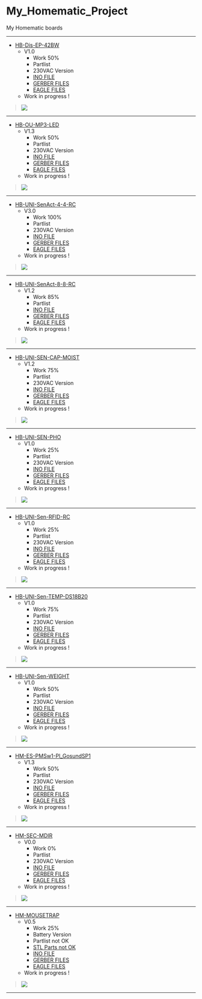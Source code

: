 # My_Homematic_Project

 My Homematic boards

-----------------------------------------------------------------

+ [HB-Dis-EP-42BW](https://github.com/Backkevin/My_Homematic_Project/tree/master/HB-Dis-EP-42BW)
	+ V1.0
		* Work 50%
		* Partlist
		* 230VAC Version
		* [INO FILE](https://github.com/Backkevin/My_Homematic_Project/tree/master/HB-Dis-EP-42BW/INO/HB-Dis-EP-42BW)
		* [GERBER FILES](https://github.com/Backkevin/My_Homematic_Project/tree/master/HB-Dis-EP-42BW/GERBER%20FILES)
		* [EAGLE FILES](https://github.com/Backkevin/My_Homematic_Project/tree/master/HB-Dis-EP-42BW/EAGLE)
	+ Work in progress !
>![](https://github.com/Backkevin/My_Homematic_Project/blob/master/HB-Dis-EP-42BW/IMAGE/Default.jpg)

-----------------------------------------------------------------

+ [HB-OU-MP3-LED](https://github.com/Backkevin/My_Homematic_Project/tree/master/HB-OU-MP3-LED)
	+ V1.3
		* Work 50%
		* Partlist
		* 230VAC Version
		* [INO FILE](https://github.com/Backkevin/My_Homematic_Project/tree/master/HB-OU-MP3-LED/INO/HB-OU-MP3-LED)
		* [GERBER FILES](https://github.com/Backkevin/My_Homematic_Project/tree/master/HB-OU-MP3-LED/GERBER%20FILES)
		* [EAGLE FILES](https://github.com/Backkevin/My_Homematic_Project/tree/master/HB-OU-MP3-LED/EAGLE)
	+ Work in progress !
>![](https://github.com/Backkevin/My_Homematic_Project/blob/master/HB-OU-MP3-LED/IMAGE/Default.jpg)

-----------------------------------------------------------------

+ [HB-UNI-SenAct-4-4-RC](https://github.com/Backkevin/My_Homematic_Project/tree/master/HB-UNI-SenAct-4-4-RC)
	+ V3.0
		* Work 100%
		* Partlist
		* 230VAC Version
		* [INO FILE](https://github.com/Backkevin/My_Homematic_Project/tree/master/HB-UNI-SenAct-4-4-RC/INO/HB-UNI-SenAct-4-4-RC)
		* [GERBER FILES](https://github.com/Backkevin/My_Homematic_Project/tree/master/HB-UNI-SenAct-4-4-RC/GERBER%20FILES)
		* [EAGLE FILES](https://github.com/Backkevin/My_Homematic_Project/tree/master/HB-UNI-SenAct-4-4-RC/EAGLE)
	+ Work in progress !
>![](https://github.com/Backkevin/My_Homematic_Project/blob/master/HB-UNI-SenAct-4-4-RC/IMAGE/Default.jpg)

-----------------------------------------------------------------

+ [HB-UNI-SenAct-8-8-RC](https://github.com/Backkevin/My_Homematic_Project/tree/master/HB-UNI-SenAct-8-8-RC)
	+ V1.2
		* Work 85%
		* Partlist
		* [INO FILE](https://github.com/Backkevin/My_Homematic_Project/tree/master/HB-UNI-SenAct-8-8-RC/INO/HB-UNI-SenAct-8-8-RC)
		* [GERBER FILES](https://github.com/Backkevin/My_Homematic_Project/tree/master/HB-UNI-SenAct-8-8-RC/GERBER%20FILES)
		* [EAGLE FILES](https://github.com/Backkevin/My_Homematic_Project/tree/master/HB-UNI-SenAct-8-8-RC/EAGLE)
	+ Work in progress !
>![](https://github.com/Backkevin/My_Homematic_Project/blob/master/HB-UNI-SenAct-8-8-RC/IMAGE/Default.jpg)

-----------------------------------------------------------------

+ [HB-UNI-SEN-CAP-MOIST](https://github.com/Backkevin/My_Homematic_Project/tree/master/HB-UNI-SEN-CAP-MOIST)
     + V1.2
		* Work 75%
		* Partlist
		* 230VAC Version
		* [INO FILE](https://github.com/Backkevin/My_Homematic_Project/tree/master/HB-UNI-SEN-CAP-MOIST/INO/HB-UNI-SEN-CAP-MOIST)
		* [GERBER FILES](https://github.com/Backkevin/My_Homematic_Project/tree/master/HB-UNI-SEN-CAP-MOIST/GERBER%20FILES)
		* [EAGLE FILES](https://github.com/Backkevin/My_Homematic_Project/tree/master/HB-UNI-SEN-CAP-MOIST/EAGLE)
	+ Work in progress !
>![](https://github.com/Backkevin/My_Homematic_Project/blob/master/HB-UNI-SEN-CAP-MOIST/IMAGE/Default.jpg)

-----------------------------------------------------------------

+ [HB-UNI-SEN-PHO](https://github.com/Backkevin/My_Homematic_Project/tree/master/HB-UNI-SEN-PHO)
	+ V1.0
		* Work 25%
		* Partlist
		* 230VAC Version
		* [INO FILE](https://github.com/Backkevin/My_Homematic_Project/tree/master/HB-UNI-SEN-PHO/INO/HB-UNI-SEN-PHO)
		* [GERBER FILES](https://github.com/Backkevin/My_Homematic_Project/tree/master/HB-UNI-SEN-PHO/GERBER%20FILES)
		* [EAGLE FILES](https://github.com/Backkevin/My_Homematic_Project/tree/master/HB-UNI-SEN-PHO/EAGLE)
	+ Work in progress !
>![](https://github.com/Backkevin/My_Homematic_Project/blob/master/HB-UNI-SEN-PHO/IMAGE/Default.jpg)

-----------------------------------------------------------------

+ [HB-UNI-Sen-RFID-RC](https://github.com/Backkevin/My_Homematic_Project/tree/master/HB-UNI-Sen-RFID-RC)
	+ V1.0
		* Work 25%
		* Partlist
		* 230VAC Version
		* [INO FILE](https://github.com/Backkevin/My_Homematic_Project/tree/master/HB-UNI-Sen-RFID-RC/INO/HB-UNI-Sen-RFID-RC)
		* [GERBER FILES](https://github.com/Backkevin/My_Homematic_Project/tree/master/HB-UNI-Sen-RFID-RC/GERBER%20FILES)
		* [EAGLE FILES](https://github.com/Backkevin/My_Homematic_Project/tree/master/HB-UNI-Sen-RFID-RC/EAGLE)
	+ Work in progress !
>![](https://github.com/Backkevin/My_Homematic_Project/blob/master/HB-UNI-Sen-RFID-RC/IMAGE/Default.jpg)

-----------------------------------------------------------------

+ [HB-UNI-Sen-TEMP-DS18B20](https://github.com/Backkevin/My_Homematic_Project/tree/master/HB-UNI-Sen-TEMP-DS18B20)
	+ V1.0
		* Work 75%
		* Partlist
		* 230VAC Version
		* [INO FILE](https://github.com/Backkevin/My_Homematic_Project/tree/master/HB-UNI-Sen-TEMP-DS18B20/INO/HB-UNI-Sen-TEMP-DS18B20)
		* [GERBER FILES](https://github.com/Backkevin/My_Homematic_Project/tree/master/HB-UNI-Sen-TEMP-DS18B20/GERBER%20FILES)
		* [EAGLE FILES](https://github.com/Backkevin/My_Homematic_Project/tree/master/HB-UNI-Sen-TEMP-DS18B20/EAGLE)
	+ Work in progress !
>![](https://github.com/Backkevin/My_Homematic_Project/blob/master/HB-UNI-Sen-TEMP-DS18B20/IMAGE/Default.jpg)

-----------------------------------------------------------------

+ [HB-UNI-Sen-WEIGHT](https://github.com/Backkevin/My_Homematic_Project/tree/master/HB-UNI-Sen-WEIGHT)
	+ V1.0
		* Work 50%
		* Partlist
		* 230VAC Version
		* [INO FILE](https://github.com/Backkevin/My_Homematic_Project/tree/master/HB-UNI-Sen-WEIGHT/INO/HB-UNI-Sen-WEIGHT)
		* [GERBER FILES](https://github.com/Backkevin/My_Homematic_Project/tree/master/HB-UNI-Sen-WEIGHT/GERBER%20FILES)
		* [EAGLE FILES](https://github.com/Backkevin/My_Homematic_Project/tree/master/HB-UNI-Sen-WEIGHT/EAGLE)
	+ Work in progress !
>![](https://github.com/Backkevin/My_Homematic_Project/blob/master/HB-UNI-Sen-WEIGHT/IMAGE/Default.jpg)

-----------------------------------------------------------------

+ [HM-ES-PMSw1-Pl_GosundSP1](https://github.com/Backkevin/My_Homematic_Project/tree/master/HM-ES-PMSw1-Pl_GosundSP1)
	+ V1.3
		* Work 50%
		* Partlist
		* 230VAC Version
		* [INO FILE](https://github.com/Backkevin/My_Homematic_Project/tree/master/HM-ES-PMSw1-Pl_GosundSP1/INO/HM-ES-PMSw1-Pl_GosundSP1)
		* [GERBER FILES](https://github.com/Backkevin/My_Homematic_Project/tree/master/HM-ES-PMSw1-Pl_GosundSP1/GERBER%20FILES)
		* [EAGLE FILES](https://github.com/Backkevin/My_Homematic_Project/tree/master/HM-ES-PMSw1-Pl_GosundSP1/EAGLE)
	+ Work in progress !
>![](https://github.com/Backkevin/My_Homematic_Project/blob/master/HM-ES-PMSw1-Pl_GosundSP1/IMAGE/Default.jpg)

-----------------------------------------------------------------

+ [HM-SEC-MDIR](https://github.com/Backkevin/My_Homematic_Project/tree/master/HM-SEC-MDIR)
	+ V0.0
		* Work 0%
		* Partlist
		* 230VAC Version
		* [INO FILE](https://github.com/Backkevin/My_Homematic_Project/tree/master/HM-SEC-MDIR/INO/HM-SEC-MDIR)
		* [GERBER FILES](https://github.com/Backkevin/My_Homematic_Project/tree/master/HM-SEC-MDIR/GERBER%20FILES)
		* [EAGLE FILES](https://github.com/Backkevin/My_Homematic_Project/tree/master/HM-SEC-MDIR/EAGLE)
	+ Work in progress !
>![](https://github.com/Backkevin/My_Homematic_Project/blob/master/HM-SEC-MDIR/IMAGE/Default.jpg)

-----------------------------------------------------------------

+ [HM-MOUSETRAP](https://github.com/Backkevin/My_Homematic_Project/tree/master/HM-MOUSETRAP)
	+ V0.5
		* Work 25%
		* Battery Version
		* Partlist not OK
		* [STL Parts not OK](https://github.com/Backkevin/My_Homematic_Project/tree/master/HM-MOUSETRAP/STL%20FILES)
		* [INO FILE](https://github.com/Backkevin/My_Homematic_Project/tree/master/HM-MOUSETRAP/HM-MOUSETRAP)
		* [GERBER FILES](https://github.com/Backkevin/My_Homematic_Project/tree/master/HM-MOUSETRAP/GERBER%20FILES)
		* [EAGLE FILES](https://github.com/Backkevin/My_Homematic_Project/tree/master/HM-MOUSETRAP/EAGLE)
	+ Work in progress !
>![](https://github.com/Backkevin/My_Homematic_Project/blob/master/HM-MOUSETRAP/IMAGE/Default.jpg)

-----------------------------------------------------------------


